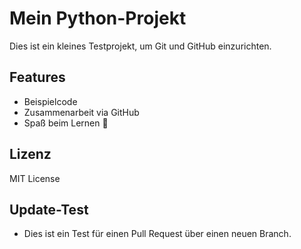 # Mein Python-Projekt

Dies ist ein kleines Testprojekt, um Git und GitHub einzurichten.

## Features

- Beispielcode
- Zusammenarbeit via GitHub
- Spaß beim Lernen 🚀

## Lizenz

MIT License

## Update-Test

- Dies ist ein Test für einen Pull Request über einen neuen Branch.
